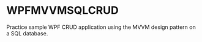 WPFMVVMSQLCRUD
==============

Practice sample WPF CRUD application using the MVVM design pattern on a SQL database.

